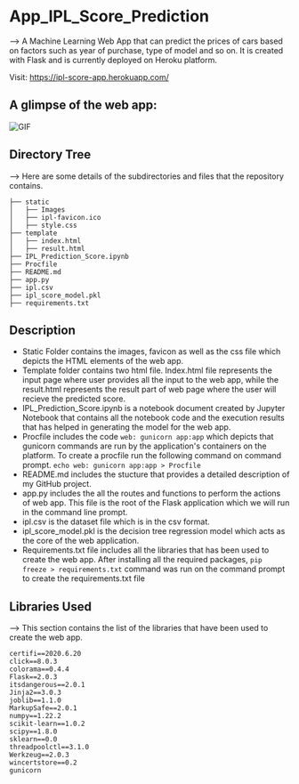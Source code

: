 # App_IPL_Score_Prediction

--> A Machine Learning Web App that can predict the prices of cars based on factors such as year of purchase, type of model and so on. It is created with Flask and is currently deployed on Heroku platform.

Visit: https://ipl-score-app.herokuapp.com/

## A glimpse of the web app:

 ![GIF](readme_resources/ipl-first-innings-score-web-app.gif)
 

## Directory Tree
--> Here are some details of the subdirectories and files that the repository contains. 
```
├── static 
│   ├── Images
│   ├── ipl-favicon.ico
│   ├── style.css 
├── template
│   ├── index.html
│   ├── result.html
├── IPL_Prediction_Score.ipynb
├── Procfile
├── README.md
├── app.py
├── ipl.csv
├── ipl_score_model.pkl
├── requirements.txt
```
## Description
* Static Folder contains the images, favicon as well as the css file which depicts the HTML elements of the web app.
* Template folder contains two html file. Index.html file represents the input page where user provides all the input to the web app, while the result.html represents the result part of web page where the user will recieve the predicted score.
* IPL_Prediction_Score.ipynb is a notebook document created by Jupyter Notebook that contains all the notebook code and the execution results that has helped in generating the model for the web app.
* Procfile includes the code ``` web: gunicorn app:app ``` which depicts that gunicorn commands are run by the application's containers on the platform. To create a procfile run the following command on command prompt. ``` echo web: gunicorn app:app > Procfile ```
* README.md includes the stucture that provides a detailed description of my GitHub project.
* app.py includes the all the routes and functions to perform the actions of web app. This file is the root of the Flask application which we will run in the command line prompt.
* ipl.csv is the dataset file which is in the csv format.
* ipl_score_model.pkl is the decision tree regression model which acts as the core of the web application.
* Requirements.txt file includes all the libraries that has been used to create the web app. After installing all the required packages, ``` pip freeze > requirements.txt ``` command was run on the command prompt to create the requirements.txt file

## Libraries Used
--> This section contains the list of the libraries that have been used to create the web app. 
```
certifi==2020.6.20
click==8.0.3
colorama==0.4.4
Flask==2.0.3
itsdangerous==2.0.1
Jinja2==3.0.3
joblib==1.1.0
MarkupSafe==2.0.1
numpy==1.22.2
scikit-learn==1.0.2
scipy==1.8.0
sklearn==0.0
threadpoolctl==3.1.0
Werkzeug==2.0.3
wincertstore==0.2
gunicorn
```



